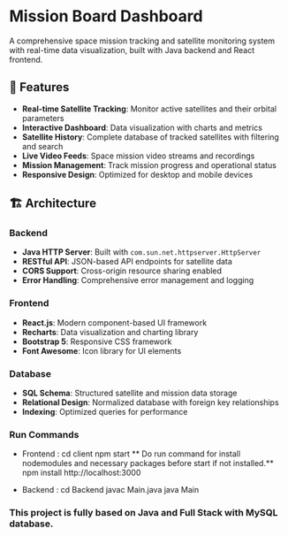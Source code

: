 # Mission Board Dashboard

A comprehensive space mission tracking and satellite monitoring system with real-time data visualization, built with Java backend and React frontend.

## 🚀 Features

- **Real-time Satellite Tracking**: Monitor active satellites and their orbital parameters
- **Interactive Dashboard**: Data visualization with charts and metrics
- **Satellite History**: Complete database of tracked satellites with filtering and search
- **Live Video Feeds**: Space mission video streams and recordings
- **Mission Management**: Track mission progress and operational status
- **Responsive Design**: Optimized for desktop and mobile devices

## 🏗️ Architecture

### Backend
- **Java HTTP Server**: Built with `com.sun.net.httpserver.HttpServer`
- **RESTful API**: JSON-based API endpoints for satellite data
- **CORS Support**: Cross-origin resource sharing enabled
- **Error Handling**: Comprehensive error management and logging

### Frontend
- **React.js**: Modern component-based UI framework
- **Recharts**: Data visualization and charting library
- **Bootstrap 5**: Responsive CSS framework
- **Font Awesome**: Icon library for UI elements

### Database
- **SQL Schema**: Structured satellite and mission data storage
- **Relational Design**: Normalized database with foreign key relationships
- **Indexing**: Optimized queries for performance


### Run Commands
- Frontend : cd client
             npm start
             ** Do run command for install nodemodules and necessary packages before start if not installed.**
             npm install
             http://localhost:3000

- Backend : cd Backend
            javac Main.java
            java Main

### This project is fully based on Java and Full Stack with MySQL database.



